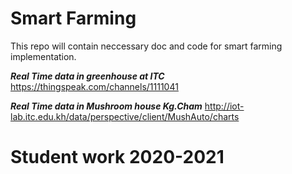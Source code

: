 # Smart Farming
This repo will contain neccessary doc and code for smart farming implementation.


***Real Time data in greenhouse at ITC***
https://thingspeak.com/channels/1111041

***Real Time data in Mushroom house Kg.Cham*** http://iot-lab.itc.edu.kh/data/perspective/client/MushAuto/charts

# Student work 2020-2021
